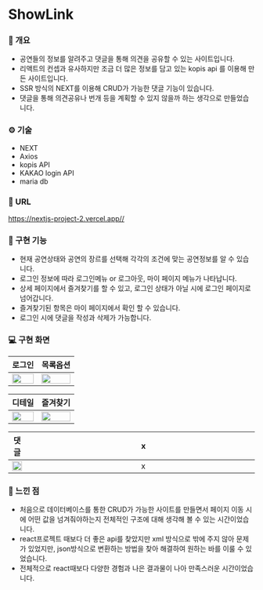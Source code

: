 # ShowLink

### :memo: 개요

- 공연들의 정보를 알려주고 댓글을 통해 의견을 공유할 수 있는 사이트입니다.
- 리액트의 컨셉과 유사하지만 조금 더 많은 정보를 담고 있는 kopis api 를 이용해 만든 사이트입니다.
- SSR 방식의 NEXT를 이용해 CRUD가 가능한 댓글 기능이 있습니다.
- 댓글을 통해 의견공유나 번개 등을 계획할 수 있지 않을까 하는 생각으로 만들었습니다.

### ⚙️ 기술

- NEXT
- Axios
- kopis API
- KAKAO login API
- maria db

### 🔗 URL

<https://nextjs-project-2.vercel.app//>

### 🧰 구현 기능

- 현재 공연상태와 공연의 장르를 선택해 각각의 조건에 맞는 공연정보를 알 수 있습니다.
- 로그인 정보에 따라 로그인메뉴 or 로그아웃, 마이 페이지 메뉴가 나타납니다.
- 상세 페이지에서 즐겨찾기를 할 수 있고, 로그인 상태가 아닐 시에 로그인 페이지로 넘어갑니다.
- 즐겨찾기된 항목은 마이 페이지에서 확인 할 수 있습니다.
- 로그인 시에 댓글을 작성과 삭제가 가능합니다.

### 💻 구현 화면

| 로그인                                                                                                                          | 목록옵션                                                                                                                        |
| ------------------------------------------------------------------------------------------------------------------------------- | ------------------------------------------------------------------------------------------------------------------------------- |
| <img width="100%" src="https://user-images.githubusercontent.com/74894952/233289413-05624098-b0ef-4238-9b27-4f151ae73af5.gif"/> | <img width="100%" src="https://user-images.githubusercontent.com/74894952/233289419-dd541648-0d24-4a0b-9bef-bb6687ebfd52.gif"/> |

| 디테일                                                                                                                          | 즐겨찾기                                                                                                                        |
| ------------------------------------------------------------------------------------------------------------------------------- | ------------------------------------------------------------------------------------------------------------------------------- |
| <img width="100%" src="https://user-images.githubusercontent.com/74894952/233289425-78384010-353b-4c0e-924d-f5c4394a7a10.gif"/> | <img width="100%" src="https://user-images.githubusercontent.com/74894952/233289429-ee20c88c-7f4b-4ac0-afd6-a0918e45c3ad.gif"/> |

| 댓글                                                                                                                            | &nbsp;&nbsp;&nbsp;&nbsp;&nbsp;&nbsp;&nbsp;&nbsp;&nbsp;&nbsp;&nbsp;&nbsp;&nbsp;&nbsp;&nbsp;&nbsp;&nbsp;&nbsp;&nbsp;&nbsp;&nbsp;&nbsp;&nbsp;&nbsp;&nbsp;&nbsp;&nbsp;&nbsp;&nbsp;&nbsp;&nbsp;&nbsp;&nbsp;&nbsp;&nbsp;&nbsp;&nbsp;&nbsp;&nbsp;&nbsp;&nbsp;&nbsp;&nbsp;&nbsp;&nbsp;&nbsp;&nbsp;&nbsp;&nbsp;&nbsp;&nbsp;&nbsp;&nbsp;x&nbsp;&nbsp;&nbsp;&nbsp;&nbsp;&nbsp;&nbsp;&nbsp;&nbsp;&nbsp;&nbsp;&nbsp;&nbsp;&nbsp;&nbsp;&nbsp;&nbsp;&nbsp;&nbsp;&nbsp;&nbsp;&nbsp;&nbsp;&nbsp;&nbsp;&nbsp;&nbsp;&nbsp;&nbsp;&nbsp;&nbsp;&nbsp;&nbsp;&nbsp;&nbsp;&nbsp;&nbsp;&nbsp;&nbsp;&nbsp;&nbsp;&nbsp;&nbsp;&nbsp;&nbsp;&nbsp;&nbsp;&nbsp;&nbsp;&nbsp;&nbsp;&nbsp;&nbsp;&nbsp; |
| ------------------------------------------------------------------------------------------------------------------------------- | ------------------------------------------------------------------------------------------------------------------------------------------------------------------------------------------------------------------------------------------------------------------------------------------------------------------------------------------------------------------------------------------------------------------------------------------------------------------------------------------------------------------------------------------------------------------------------------------------------------------------------------------------------------------- |
| <img width="100%" src="https://user-images.githubusercontent.com/74894952/233289435-09e11233-1c76-4b38-84aa-3263fb547778.gif"/> | &nbsp;&nbsp;&nbsp;&nbsp;&nbsp;&nbsp;&nbsp;&nbsp;&nbsp;&nbsp;&nbsp;&nbsp;&nbsp;&nbsp;&nbsp;&nbsp;&nbsp;&nbsp;&nbsp;&nbsp;&nbsp;&nbsp;&nbsp;&nbsp;&nbsp;&nbsp;&nbsp;&nbsp;&nbsp;&nbsp;&nbsp;&nbsp;&nbsp;&nbsp;&nbsp;&nbsp;&nbsp;&nbsp;&nbsp;&nbsp;&nbsp;&nbsp;&nbsp;&nbsp;&nbsp;&nbsp;&nbsp;&nbsp;&nbsp;&nbsp;&nbsp;&nbsp;&nbsp;x&nbsp;&nbsp;&nbsp;&nbsp;&nbsp;&nbsp;&nbsp;&nbsp;&nbsp;&nbsp;&nbsp;&nbsp;&nbsp;&nbsp;&nbsp;&nbsp;&nbsp;&nbsp;&nbsp;&nbsp;&nbsp;&nbsp;&nbsp;&nbsp;&nbsp;&nbsp;&nbsp;&nbsp;&nbsp;&nbsp;&nbsp;&nbsp;&nbsp;&nbsp;&nbsp;&nbsp;&nbsp;&nbsp;&nbsp;&nbsp;&nbsp;&nbsp;&nbsp;&nbsp;&nbsp;&nbsp;&nbsp;&nbsp;&nbsp;&nbsp;&nbsp;&nbsp;&nbsp;&nbsp; |

### 🤔 느낀 점

- 처음으로 데이터베이스를 통한 CRUD가 가능한 사이트를 만들면서 페이지 이동 시에 어떤 값을 넘겨줘야하는지 전체적인 구조에 대해 생각해 볼 수 있는 시간이었습니다.
- react프로젝트 때보다 더 좋은 api를 찾았지만 xml 방식으로 밖에 주지 않아 문제가 있었지만, json방식으로 변환하는 방법을 찾아 해결하여 원하는 바를 이룰 수 있었습니다.
- 전체적으로 react때보다 다양한 경험과 나은 결과물이 나아 만족스러운 시간이었습니다.
